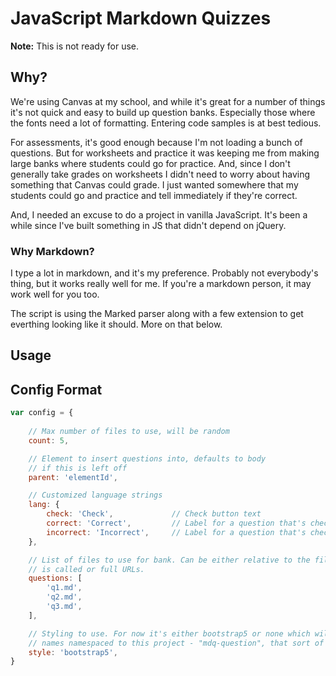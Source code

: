 # JavaScript Markdown Quizzes

**Note:** This is not ready for use. 

## Why?
We're using Canvas at my school, and while it's great for a number of things it's not
quick and easy to build up question banks. Especially those where the fonts need a lot
of formatting. Entering code samples is at best tedious. 

For assessments, it's good enough because I'm not loading a bunch of questions. But for 
worksheets and practice it was keeping me from making large banks where students could
go for practice. And, since I don't generally take grades on worksheets I didn't need
to worry about having something that Canvas could grade. I just wanted somewhere that
my students could go and practice and tell immediately if they're correct.

And, I needed an excuse to do a project in vanilla JavaScript. It's been a while since
I've built something in JS that didn't depend on jQuery. 

### Why Markdown?
I type a lot in markdown, and it's my preference. Probably not everybody's thing, but 
it works really well for me. If you're a markdown person, it may work well for you too.

The script is using the Marked parser along with a few extension to get everthing looking
like it should. More on that below. 

## Usage

## Config Format
```javascript
var config = {
    
    // Max number of files to use, will be random
    count: 5, 

    // Element to insert questions into, defaults to body
    // if this is left off 
    parent: 'elementId',

    // Customized language strings
    lang: {
        check: 'Check',             // Check button text
        correct: 'Correct',         // Label for a question that's checked and correct
        incorrect: 'Incorrect',     // Label for a question that's checked and incorrect
    },

    // List of files to use for bank. Can be either relative to the file where this
    // is called or full URLs. 
    questions: [
        'q1.md', 
        'q2.md', 
        'q3.md',
    ],

    // Styling to use. For now it's either bootstrap5 or none which will only use style
    // names namespaced to this project - "mdq-question", that sort of thing
    style: 'bootstrap5',
}
```